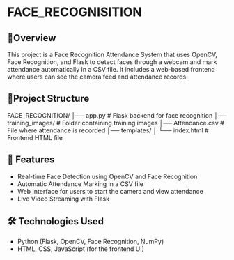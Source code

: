 # FACE_RECOGNISITION

## 📌Overview
This project is a Face Recognition Attendance System that uses OpenCV, Face Recognition, and Flask to detect faces through a webcam and mark attendance automatically in a CSV file. It includes a web-based frontend where users can see the camera feed and attendance records.

## 📂Project Structure
FACE_RECOGNITION/
│── app.py                 # Flask backend for face recognition
│── training_images/       # Folder containing training images
│── Attendance.csv         # File where attendance is recorded
│── templates/
│   └── index.html         # Frontend HTML file



## 🚀 Features
- Real-time Face Detection using OpenCV and Face Recognition
- Automatic Attendance Marking in a CSV file
- Web Interface for users to start the camera and view attendance
- Live Video Streaming with Flask

## 🛠️ Technologies Used
- Python (Flask, OpenCV, Face Recognition, NumPy)
- HTML, CSS, JavaScript (for the frontend UI)



